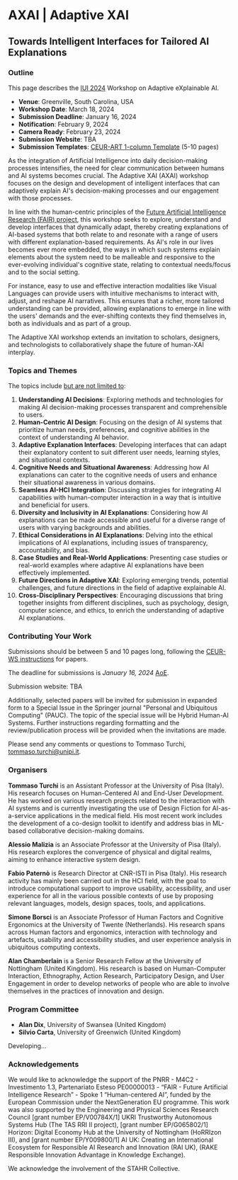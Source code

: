 # AXAI | Adaptive XAI
## Towards Intelligent Interfaces for Tailored AI Explanations

### Outline

This page describes the [IUI 2024](https://iui.acm.org/2024/index.html) Workshop on Adaptive eXplainable AI.
- **Venue**: Greenville, South Carolina, USA
- **Workshop Date**: March 18, 2024
- **Submission Deadline**: January 16, 2024
- **Notification**: February 9, 2024
- **Camera Ready**: February 23, 2024
- **Submission Website**: TBA
- **Submission Templates**: [CEUR-ART 1-column Template](https://drive.google.com/file/d/1F9Nllrmhu6gUuYDdl-svxqwd5AW5NmZY/view?usp=drive_link) (5-10 pages)

As the integration of Artificial Intelligence into daily decision-making processes intensifies, the need for clear communication between humans and AI systems becomes crucial. The Adaptive XAI (AXAI) workshop focuses on the design and development of intelligent interfaces that can adaptively explain AI's decision-making processes and our engagement with those processes.

In line with the human-centric principles of the [Future Artificial Intelligence Research (FAIR) project](https://future-ai-research.it/spoke1/), this workshop seeks to explore, understand and develop interfaces that dynamically adapt, thereby creating explanations of AI-based systems that both relate to and resonate with a range of users with different explanation-based requirements. As AI's role in our lives becomes ever more embedded, the ways in which such systems explain elements about the system need to be malleable and responsive to the ever-evolving individual's cognitive state, relating to contextual needs/focus and to the social setting.

For instance, easy to use and effective interaction modalities like Visual Languages can provide users with intuitive mechanisms to interact with, adjust, and reshape AI narratives. This ensures that a richer, more tailored understanding can be provided, allowing explanations to emerge in line with the users' demands and the ever-shifting contexts they find themselves in, both as individuals and as part of a group.

The Adaptive XAI workshop extends an invitation to scholars, designers, and technologists to collaboratively shape the future of human-XAI interplay.

### Topics and Themes

The topics include <u>but are not limited to</u>:

1. **Understanding AI Decisions**: Exploring methods and technologies for making AI decision-making processes transparent and comprehensible to users.
2. **Human-Centric AI Design**: Focusing on the design of AI systems that prioritize human needs, preferences, and cognitive abilities in the context of understanding AI behavior.
3. **Adaptive Explanation Interfaces**: Developing interfaces that can adapt their explanatory content to suit different user needs, learning styles, and situational contexts.
4. **Cognitive Needs and Situational Awareness**: Addressing how AI explanations can cater to the cognitive needs of users and enhance their situational awareness in various domains.
5. **Seamless AI-HCI Integration**: Discussing strategies for integrating AI capabilities with human-computer interaction in a way that is intuitive and beneficial for users.
6. **Diversity and Inclusivity in AI Explanations**: Considering how AI explanations can be made accessible and useful for a diverse range of users with varying backgrounds and abilities.
7. **Ethical Considerations in AI Explanations**: Delving into the ethical implications of AI explanations, including issues of transparency, accountability, and bias.
8. **Case Studies and Real-World Applications**: Presenting case studies or real-world examples where adaptive AI explanations have been effectively implemented.
9. **Future Directions in Adaptive XAI**: Exploring emerging trends, potential challenges, and future directions in the field of adaptive explainable AI.
10. **Cross-Disciplinary Perspectives**: Encouraging discussions that bring together insights from different disciplines, such as psychology, design, computer science, and ethics, to enrich the understanding of adaptive AI explanations.

### Contributing Your Work

Submissions should be between 5 and 10 pages long, following the [CEUR-WS instructions](https://ceur-ws.org/HOWTOSUBMIT.html) for papers.

The deadline for submissions is *January 16, 2024* [AoE](https://time.is/Anywhere_on_Earth).

Submission website: TBA

Additionally, selected papers will be invited for submission in expanded form to a Special Issue in the Springer journal "Personal and Ubiquitous Computing" (PAUC). The topic of the special issue will be Hybrid Human-AI Systems. Further instructions regarding formatting and the review/publication process will be provided when the invitations are made.

Please send any comments or questions to Tommaso Turchi, [tommaso.turchi@unipi.it](mailto:tommaso.turchi@unipi.it).

### Organisers

**Tommaso Turchi** is an Assistant Professor at the University of Pisa (Italy). His research focuses on Human-Centered AI and End-User Development. He has worked on various research projects related to the interaction with AI systems and is currently investigating the use of Design Fiction for AI-as-a-service applications in the medical field. His most recent work includes the development of a co-design toolkit to identify and address bias in ML-based collaborative decision-making domains.

**Alessio Malizia** is an Associate Professor at the University of Pisa (Italy). His research explores the convergence of physical and digital realms, aiming to enhance interactive system design.

**Fabio Paternò** is Research Director at CNR-ISTI in Pisa (Italy). His research activity has mainly been carried out in the HCI field, with the goal to introduce computational support to improve usability, accessibility, and user experience for all in the various possible contexts of use by proposing relevant languages, models, design spaces, tools, and applications.

**Simone Borsci** is an Associate Professor of Human Factors and Cognitive Ergonomics at the University of Twente (Netherlands). His research spans across Human factors and ergonomics, interaction with technology and artefacts, usability and accessibility studies, and user experience analysis in ubiquitous computing contexts.

**Alan Chamberlain** is a Senior Research Fellow at the University of Nottingham (United Kingdom). His research is based on Human-Computer Interaction, Ethnography, Action Research, Participatory Design, and User Engagement in order to develop networks of people who are able to involve themselves in the practices of innovation and design.

### Program Committee

- **Alan Dix**, University of Swansea (United Kingdom)
- **Silvio Carta**, University of Greenwich (United Kingdom)

Developing...

### Acknowledgements

We would like to acknowledge the support of the PNRR - M4C2 - Investimento 1.3, Partenariato Esteso PE00000013 - “FAIR - Future Artificial Intelligence Research” - Spoke 1 “Human-centered AI”, funded by the European Commission under the NextGeneration EU programme. This work was also supported by the Engineering and Physical Sciences Research Council [grant number EP/V00784X/1] UKRI Trustworthy Autonomous Systems Hub (The TAS RRI II project), [grant number EP/G065802/1] Horizon: Digital Economy Hub at the University of Nottingham (HoRRIzon III), and [grant number EP/Y009800/1] AI UK: Creating an International Ecosystem for Responsible AI Research and Innovation (RAI UK), (RAKE Responsible Innovation Advantage in Knowledge Exchange).

We acknowledge the involvement of the STAHR Collective.
